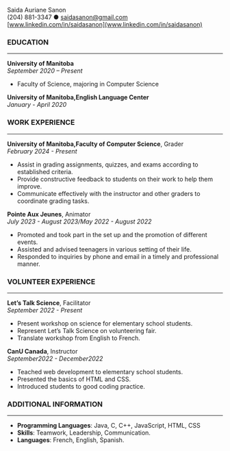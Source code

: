 Saida Auriane Sanon  
(204) 881-3347 ● saidasanon@gmail.com  
[www.linkedin.com/in/saidasanon](www.linkedin.com/in/saidasanon)

### EDUCATION

---

**University of Manitoba**   
_September 2020 – Present_

- Faculty of Science, majoring in Computer Science

**University of Manitoba,English Language Center**  
_January - April 2020_

### WORK EXPERIENCE

---

**University of Manitoba,Faculty of Computer Science**, Grader  
_February 2024 - Present_
- Assist in grading assignments, quizzes, and exams according to established criteria.
- Provide constructive feedback to students on their work to help them improve.
- Communicate effectively with the instructor and other graders to coordinate grading tasks.

**Pointe Aux Jeunes**, Animator  
_July 2023 - August 2023/May 2022 - August 2022_

- Promoted and took part in the set up and the promotion of different events.
- Assisted and advised teenagers in various setting of their life.
- Responded to inquiries by phone and email in a timely and professional manner.

### VOLUNTEER EXPERIENCE  
---

**Let’s Talk Science**, Facilitator  
_September 2022 - Present_

- Present workshop on science for elementary school students.
- Represent Let’s Talk Science on volunteering fair.
- Translate workshop from English to French.

**CanU Canada**, Instructor  
_September2022 - December2022_

- Teached web development to elementary school students.
- Presented the basics of HTML and CSS.
- Introduced students to good coding practice.

### ADDITIONAL INFORMATION

---

- **Programming Languages**: Java, C, C++, JavaScript, HTML, CSS
- **Skills**: Teamwork, Leadership, Communication.
- **Languages**: French, English, Spanish.
